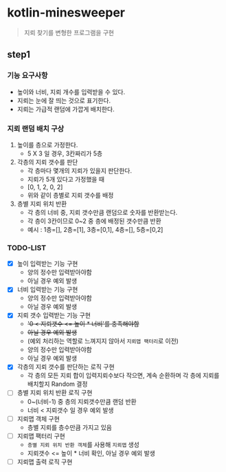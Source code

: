 # kotlin-minesweeper

> 지뢰 찾기를 변형한 프로그램을 구현

## step1

### 기능 요구사항
- 높이와 너비, 지뢰 개수를 입력받을 수 있다.
- 지뢰는 눈에 잘 띄는 것으로 표기한다.
- 지뢰는 가급적 랜덤에 가깝게 배치한다.

### 지뢰 랜덤 배치 구상
1. 높이를 층으로 가정한다.
   - 5 X 3 일 경우, 3칸짜리가 5층
2. 각층의 지뢰 갯수를 판단
   - 각 층마다 몇개의 지뢰가 있을지 판단한다.
   - 지뢰가 5개 있다고 가정했을 때
   - [0, 1, 2, 0, 2]
   - 위와 같이 층별로 지뢰 갯수를 배정
3. 층별 지뢰 위치 반환
   - 각 층의 너비 중, 지뢰 갯수만큼 랜덤으로 숫자를 반환받는다.
   - 각 층이 3칸이므로 0~2 중 층에 배정된 갯수만큼 반환
   - 예시 : 1층=[], 2층=[1], 3층=[0,1], 4층=[], 5층=[0,2]

### TODO-LIST
- [x] 높이 입력받는 기능 구현
  - 양의 정수만 입력받아야함
  - 아닐 경우 예외 발생
- [x] 너비 입력받는 기능 구현
  - 양의 정수만 입력받아야함
  - 아닐 경우 예외 발생
- [x] 지뢰 갯수 입력받는 기능 구현
  - ~~'0 < 지뢰갯수 <= 높이 * 너비'를 충족해야함~~
  - ~~아닐 경우 예외 발생~~
  - (예외 처리하는 역할로 느껴지지 않아서 `지뢰맵 팩터리`로 이전)
  - 양의 정수만 입력받아야함
  - 아닐 경우 예외 발생
- [x] 각층의 지뢰 갯수를 판단하는 로직 구현
  - 각 층의 모든 지뢰 합이 입력지뢰수보다 작으면, 계속 순환하며 각 층에 지뢰를 배치할지 Random 결정
- [ ] 층별 지뢰 위치 반환 로직 구현
  - 0~(너비-1) 중 층의 지뢰갯수만큼 랜덤 반환
  - 너비 < 지뢰갯수 일 경우 예외 발생
- [ ] 지뢰맵 객체 구현
  - 층별 지뢰를 층수만큼 가지고 있음
- [ ] 지뢰맵 팩터리 구현
  - `층별 지뢰 위치 반환 객체`를 사용해 `지뢰맵` 생성
  - 지뢰갯수 <= 높이 * 너비 확인, 아닐 경우 예외 발생
- [ ] 지뢰맵 출력 로직 구현
